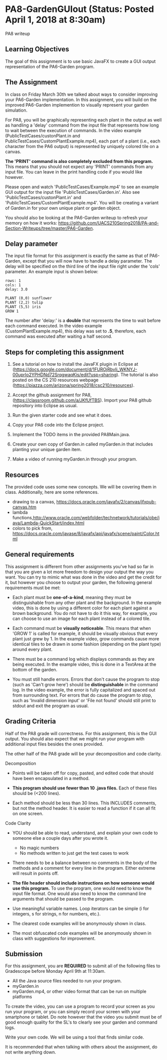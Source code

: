 # PA8-GardenGUIout (Status: Posted April 1, 2018 at 8:30am)
PA8 writeup

## Learning Objectives

The goal of this assignment is to use basic JavaFX to create
a GUI output representation of the PA6-Garden program.

## The Assignment

In class on Friday March 30th we talked about ways to consider improving 
your PA6-Garden implementation.  In this assignment, you will build on the
improved PA6-Garden implemention to visually represent your garden
simulation.

For PA8, you will be graphically representing each plant in 
the output as well as handling a 'delay' command from the input file that 
represents how long to wait between the execution of commands. 
In the video example (PublicTestCases/custonPlant.in and 
PublicTestCases/CustomPlantExample.mp4), 
each part of a plant (i.e., each character from the PA6 output) is represented 
by uniquely colored tile on a canvas.

**The 'PRINT' command is also completely excluded from this program.** 
This means that you should not expect any 'PRINT' commands from any input file.
You can leave in the print handling code if you would like however.

Please open and watch 'PublicTestCases/Example.mp4' to see an example GUI 
output for the input file 'PublicTestCases/Garden.in'.  Also see
'PublicTestCases/custonPlant.in' and 'PublicTestCases/CustomPlantExample.mp4'.
You will be creating a variant of Garden.in for your own unique plant or garden object.

You should also be looking at the PA6-Garden writeup to refresh your memory on 
how it works: https://github.com/UACS210Spring2018/PA-and-Section-Writeups/tree/master/PA6-Garden.

## Delay parameter

The input file format for this assignment is exactly the same as that of PA6-Garden, 
except that you will now have to handle a delay parameter.
The delay will be specified on the third line of the input file 
right under the 'cols' parameter. An example input is shown below:

```
rows: 1
cols: 1
delay: 3.0

PLANT (0,0) sunflower
PLANT (2,2) tulip
PLANT (5,5) iris
GROW 1
```

The number after 'delay:' is a **double** that represents the time to wait 
before each command executed. In the video example (CustomPlantExample.mp4),
this delay was set to **.5**, therefore, each command was executed after waiting a half second.

## Steps for completing this assignment

 1. See a tutorial on how to install the JavaFX plugin in Eclipse at
    (https://docs.google.com/document/d/1FUROjRbvIi_WKNYJ-00uprIo2YPHDNd72SrqgwaqKis/edit?usp=sharing).
    The tutorial is also posted on the CS 210 resources webpage 
    (https://piazza.com/arizona/spring2018/csc210/resources).

 2. Accept the github assignment for PA8, (https://classroom.github.com/a/JKfUfTBS).
    Import your PA8 github repository into Eclipse as usual.
 
 3. Run the given starter code and see what it does.
 
 4. Copy your PA6 code into the Eclipse project.
 
 5. Implement the TODO items in the provided PA8Main.java.
 
 6. Create your own copy of Garden.in called myGarden.in that includes
    planting your unique garden item.
    
 7. Make a video of running myGarden.in through your program.


## Resources

The provided code uses some new concepts.  We will be covering them in class.
Additionally, here are some references.

  * drawing to a canvas, https://docs.oracle.com/javafx/2/canvas/jfxpub-canvas.htm
  * lambda functions,http://www.oracle.com/webfolder/technetwork/tutorials/obe/java/Lambda-QuickStart/index.html
  * colors to pick from, https://docs.oracle.com/javase/8/javafx/api/javafx/scene/paint/Color.html


## General requirements

This assignment is different from other assignments you've had so far 
in that you are given a lot more freedom to design your output the way 
you want. You can try to mimic what was done in the video and get the 
credit for it, but however you choose to output your garden, the following 
general requirements must be met:

* Each plant must be **one-of-a-kind**, meaning they must be distinguishable 
  from any other plant and the background. In the example video, this is 
  done by using a different color for each plant against a brown background. 
  You do not have to do it this way, for example, you can choose to use an 
  image for each plant instead of a colored tile.

* Each command must be **visually noticeable**. This means that when 
  'GROW 1' is called for example, it should be visually obvious that every 
  plant just grew by 1. In the example video, grow commands cause more identical 
  tiles to be drawn in some fashion (depending on the plant type) around every plant.

* There must be a command log which displays commands as they are being executed. 
  In the example video, this is done in a TextArea at the bottom of the garden.

* You must still handle errors. Errors that don't cause the program to stop 
  (such as 'Can't grow here') should be **distinguishable** in the command log. 
  In the video example, the error is fully capitalized and spaced out from surrounding text.
  For errors that do cause the program to stop, such as 'Invalid dimension input' or 
  'File not found' should still print to stdout and exit the program as usual.


## Grading Criteria

Half of the PA8 grade will correctness.  For this assignment, this is the GUI output.
You should also expect that we might run your program with additional input files 
besides the ones provided.

The other half of the PA8 grade will be your decomposition and code clarity.

Decomposition

* Points will be taken off for copy, pasted, and edited code that
  should have been encapsulated in a method.

* **This program should use fewer than 10 .java files.**
  Each of these files should be (<200 lines).

* Each method should be less than 30 lines.  This INCLUDES
  comments, but not the method header.  It is easier to read a 
  function if it can all fit on one screen.
  
Code Clarity
* YOU should be able to read, understand, and explain your own code
  to someone else a couple days after you wrote it.
  * No magic numbers
  * No methods written to just get the test cases to work

* There needs to be a balance between no comments in the body of the
  methods and a comment for every line in the program.  Either extreme
  will result in points off.

* **The file header should include instructions on how someone would
  use this program.**  To use the program, one would need to know the
  input file format.  One would also need to know the command line arguments
  that should be passed to the program.

* Use meaningful variable names.  Loop iterators can
  be simple (i for integers, s for strings, n for numbers, etc.).

* The clearest code examples will be anonymously shown in class.

* The most obfuscated code examples will be anonymously shown in class
  with suggestions for improvement.
  
## Submission

For this assignment, you are **REQUIRED** to submit all of the following files
to Gradescope before Monday April 9th at 11:30am. 
  * All the Java source files needed to run your program.
  * myGarden.in
  * myGarden.mp4, or other video format that can be run on multiple platforms
  
To create the video, you can use a program to record your screen as you run 
your program, or you can simply record your screen with your smartphone or tablet. 
Do note however that the video you submit must be of good enough quality for 
the SL's to clearly see your garden and command logs.

Write your own code. We will be using a tool that finds similar code.

It is recommended that when talking with others about the assignment, do not write
anything down.


